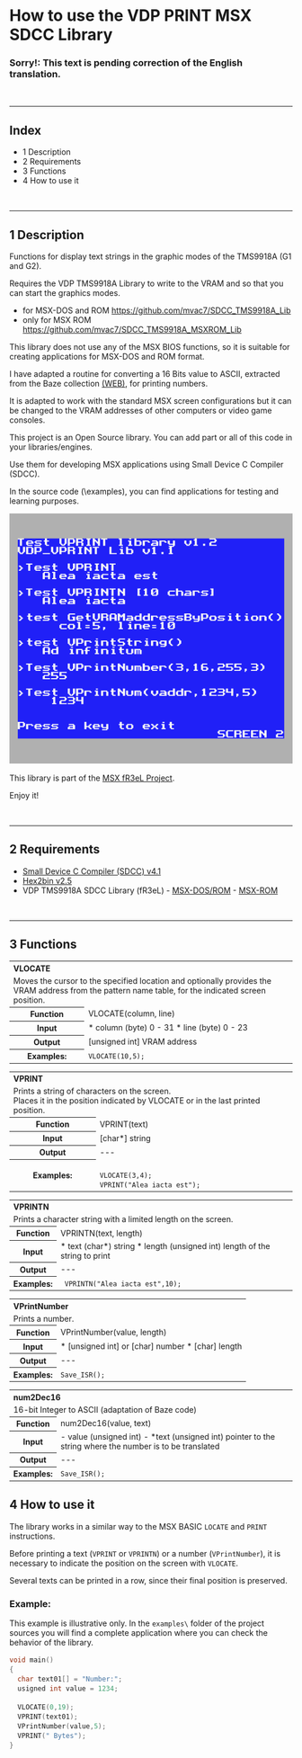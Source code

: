 # How to use the VDP PRINT MSX SDCC Library


### Sorry!: This text is pending correction of the English translation.


<br/>

---
## Index

- 1 Description
- 2 Requirements
- 3 Functions
- 4 How to use it


<br/>

---

## 1 Description

Functions for display text strings in the graphic modes of the TMS9918A (G1 and G2).

Requires the VDP TMS9918A Library to write to the VRAM and so that you can start the graphics modes. 
- for MSX-DOS and ROM https://github.com/mvac7/SDCC_TMS9918A_Lib
- only for MSX ROM https://github.com/mvac7/SDCC_TMS9918A_MSXROM_Lib

This library does not use any of the MSX BIOS functions, so it is suitable for creating applications for MSX-DOS and ROM format.

I have adapted a routine for converting a 16 Bits value to ASCII, extracted from the Baze collection [(WEB)](http://baze.sk/3sc/misc/z80bits.html#5.1), for printing numbers. 
  
It is adapted to work with the standard MSX screen configurations but it can be changed to the VRAM addresses of other computers or video game consoles.

This project is an Open Source library. You can add part or all of this code in your libraries/engines.

Use them for developing MSX applications using Small Device C Compiler (SDCC).

In the source code (\examples), you can find applications for testing and learning purposes.

![TEST_0000](https://raw.githubusercontent.com/mvac7/SDCC_VDP_PRINT_Lib/master/GFX/TEST_0000.png)

This library is part of the [MSX fR3eL Project](https://github.com/mvac7/SDCC_MSX_fR3eL).

Enjoy it!


<br/>

---

## 2 Requirements

- [Small Device C Compiler (SDCC) v4.1](http://sdcc.sourceforge.net/)
- [Hex2bin v2.5](http://hex2bin.sourceforge.net/)
- VDP TMS9918A SDCC Library (fR3eL) - [MSX-DOS/ROM](https://github.com/mvac7/SDCC_TMS9918A_Lib) - [MSX-ROM](https://github.com/mvac7/SDCC_TMS9918A_MSXROM_Lib)


<br/>

---

## 3 Functions

<table>
<tr><th colspan=2 align="left">VLOCATE</th></tr>
<tr><td colspan="2">
Moves the cursor to the specified location and optionally provides the VRAM address from the pattern name table, for the indicated screen position.
</td></tr>
<tr><th>Function</th><td>VLOCATE(column, line)</td></tr>
<tr><th>Input</th><td>
* column (byte) 0 - 31
* line (byte) 0 - 23
</td></tr>
<tr><th>Output</th><td>[unsigned int] VRAM address</td></tr>
<tr><th>Examples:</th>
<td><code>VLOCATE(10,5);</code></td></tr>
</table>


<table>
<tr><th colspan=2 align="left">VPRINT</th></tr>
<tr><td colspan="2">
Prints a string of characters on the screen.<br/>
Places it in the position indicated by VLOCATE or in the last printed position.
</td></tr>
<tr><th>Function</th><td>VPRINT(text)</td></tr>
<tr><th>Input</th><td>[char*] string</td></tr>
<tr><th>Output</th><td> --- </td></tr>
<tr><th>Examples:</th>
<td><code>
VLOCATE(3,4);
VPRINT("Alea iacta est");
</code></td></tr>
</table>


<table>
<tr><th colspan=2 align="left">VPRINTN</th></tr>
<tr><td colspan="2">Prints a character string with a limited length on the screen.</td></tr>
<tr><th>Function</th><td>VPRINTN(text, length)</td></tr>
<tr><th>Input</th><td>
* text (char*) string
* length (unsigned int) length of the string to print
</td></tr>
<tr><th>Output</th><td> --- </td></tr>
<tr><th>Examples:</th>
<td><code> VPRINTN("Alea iacta est",10);</code></td></tr>
</table>


<table>
<tr><th colspan=2 align="left">VPrintNumber</th></tr>
<tr><td colspan="2">Prints a number.</td></tr>
<tr><th>Function</th><td>VPrintNumber(value, length)</td></tr>
<tr><th>Input</th><td>
* [unsigned int] or [char] number
* [char] length
</td></tr>
<tr><th>Output</th><td> --- </td></tr>
<tr><th>Examples:</th>
<td><code>Save_ISR();</code></td></tr>
</table>


<table>
<tr><th colspan=2 align="left">num2Dec16</th></tr>
<tr><td colspan="2">16-bit Integer to ASCII (adaptation of Baze code)</td></tr>
<tr><th>Function</th><td>num2Dec16(value, text)</td></tr>
<tr><th>Input</th><td>
- value (unsigned int)  
- *text (unsigned int) pointer to the string where the number is to be translated
</td></tr>
<tr><th>Output</th><td> --- </td></tr>
<tr><th>Examples:</th>
<td><code>Save_ISR();</code></td></tr>
</table>



## 4 How to use it

The library works in a similar way to the MSX BASIC `LOCATE` and `PRINT` instructions.

Before printing a text (`VPRINT` or `VPRINTN`) or a number (`VPrintNumber`), it is necessary to indicate the position on the screen with `VLOCATE`.

Several texts can be printed in a row, since their final position is preserved.
   

### Example:

This example is illustrative only. 
In the `examples\` folder of the project sources you will find a complete application where you can check the behavior of the library.

```c
void main()
{
  char text01[] = "Number:";
  usigned int value = 1234;

  VLOCATE(0,19);
  VPRINT(text01);
  VPrintNumber(value,5);
  VPRINT(" Bytes");
}
```